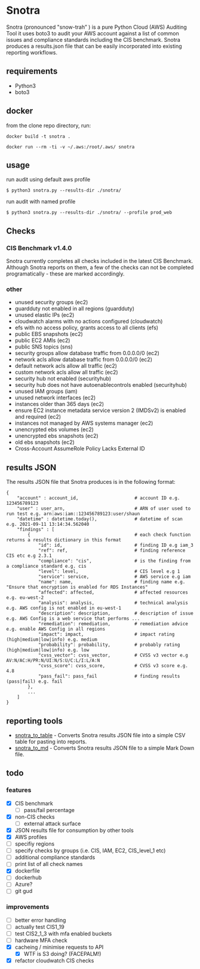 # Snotra
Snotra (pronounced "snow-trah” ) is a pure Python Cloud (AWS) Auditing Tool it uses boto3 to audit your AWS account against a list of common issues and compliance standards including the CIS benchmark. Snotra produces a results.json file that can be easily incorporated into existing reporting workflows.

## requirements
* Python3
* boto3

## docker
from the clone repo directory, run:

`docker build -t snotra .`

`docker run --rm -ti -v ~/.aws:/root/.aws/ snotra`

## usage
run audit using default aws profile

`$ python3 snotra.py --results-dir ./snotra/`

run audit with named profile

`$ python3 snotra.py --results-dir ./snotra/ --profile prod_web`


## Checks
### CIS Benchmark v1.4.0
Snotra currently completes all checks included in the latest CIS Benchmark. Although Snotra reports on them, a few of the checks can not be completed programatically - these are marked accordingly.

### other
* unused security groups (ec2)
* guardduty not enabled in all regions (guardduty)
* unused elastic IPs (ec2)
* cloudwatch alarms with no actions configured (cloudwatch)
* efs with no access policy, grants access to all clients (efs)
* public EBS snapshots (ec2)
* public EC2 AMIs (ec2)
* public SNS topics (sns)
* security groups allow database traffic from 0.0.0.0/0 (ec2)
* network acls allow database traffic from 0.0.0.0/0 (ec2)
* default network acls allow all traffic (ec2)
* custom network acls allow all traffic (ec2)
* security hub not enabled (securityhub)
* security hub does not have autoenablecontrols enabled (securityhub)
* unused IAM groups (iam)
* unused network interfaces (ec2)
* instances older than 365 days (ec2)
* ensure EC2 instance metadata service version 2 (IMDSv2) is enabled and required (ec2)
* instances not managed by AWS systems manager (ec2)
* unencrypted ebs volumes (ec2)
* unencrypted ebs snapshots (ec2)
* old ebs snapshots (ec2)
* Cross-Account AssumeRole Policy Lacks External ID



## results JSON
The results JSON file that Snotra produces is in the following format:
```
{
    "account" : account_id,                     # account ID e.g. 123456789123
    "user" : user_arn,                          # ARN of user used to run test e.g. arn:aws:iam::123456789123:user/shaun
    "datetime" : datetime.today(),              # datetime of scan e.g. 2021-09-11 13:14:34.562040
    "findings" : [
        {                                       # each check function returns a results dictionary in this format
            "id": id,                           # finding ID e.g iam_3
            "ref": ref,                         # finding reference CIS etc e.g 2.3.1
            "compliance": "cis",                # is the finding from a compliance standard e.g. cis
            "level": level,                     # CIS level e.g 1
            "service": service,                 # AWS service e.g iam
            "name": name,                       # finding name e.g. "Ensure that encryption is enabled for RDS Instances"
            "affected": affected,               # affected resources e.g. eu-west-2
            "analysis": analysis,               # technical analysis e.g. AWS config is not enabled in eu-west-1
            "description": description,         # description of issue e.g. AWS Config is a web service that performs ...
            "remediation": remediation,         # remediation advice e.g. enable AWS Config in all regions
            "impact": impact,                   # impact rating (high|medium|low|info) e.g. medium
            "probability": probability,         # probably rating (high|medium|low|info) e.g. low
            "cvss_vector": cvss_vector,         # CVSS v3 vector e.g AV:N/AC:H/PR:N/UI:N/S:U/C:L/I:L/A:N
            "cvss_score": cvss_score,           # CVSS v3 score e.g. 4.8
            "pass_fail": pass_fail              # finding results (pass|fail) e.g. fail
        },
        ...
    ]
}
```
## reporting tools
* [snotra_to_table](https://github.com/shaunography/snotra_to_table) - Converts Snotra results JSON file into a simple CSV table for pasting into reports.
* [snotra_to_md](https://github.com/shaunography/snotra_to_md) - Converts Snotra results JSON file to a simple Mark Down file.


## todo
### features
- [x] CIS benchmark
    - [ ] pass/fail percentage
- [x] non-CIS checks
    - [ ] external attack surface
- [x] JSON results file for consumption by other tools
- [x] AWS profiles
- [ ] specifiy regions
- [ ] specify checks by groups (i.e. CIS, IAM, EC2, CIS_level_1 etc)
- [ ] additional compliance standards
- [ ] print list of all check names
- [x] dockerfile
- [ ] dockerhub
- [ ] Azure?
- [ ] git gud

### improvements
- [ ] better error handling
- [ ] actually test CIS1_19
- [ ] test CIS2_1_3 with mfa enabled buckets
- [ ] hardware MFA check
- [x] cacheing / minimise requests to API
    - [x] WTF is S3 doing? (FACEPALM!)
- [x] refactor cloudwatch CIS checks

